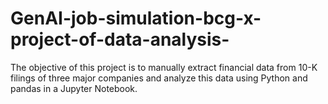 # GenAI-job-simulation-bcg-x-project-of-data-analysis-
The objective of this project is to manually extract financial data from 10-K filings of three major companies and analyze this data using Python and pandas in a Jupyter Notebook. 
